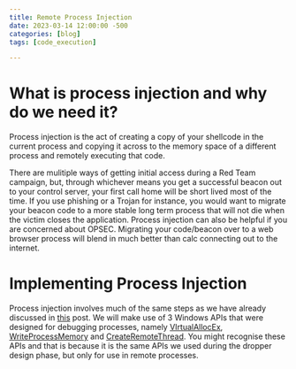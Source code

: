 ```yaml
---
title: Remote Process Injection
date: 2023-03-14 12:00:00 -500
categories: [blog]
tags: [code_execution]

---
```


# What is process injection and why do we need it?

Process injection is the act of creating a copy of your shellcode in the current process and copying it across to the memory space of a different process and remotely executing that code.

There are mulitiple ways of getting initial access during a Red Team campaign, but, through whichever means you get a successful beacon out to your control server, your first call home will be short lived most of the time. If you use phishing or a Trojan for instance, you would want to migrate your beacon code to a more stable long term process that will not die when the victim closes the application. Process injection can also be helpful if you are concerned about OPSEC. Migrating your code/beacon over to a web browser process will blend in much better than calc connecting out to the internet.  

# Implementing Process Injection

Process injection involves much of the same steps as we have already discussed in [this](https://coppertop-6.github.io/posts/Windows_Dropper/) post. We will make use of 3 Windows APIs that were designed for debugging processes, namely [VIrtualAllocEx](https://learn.microsoft.com/en-us/windows/win32/api/memoryapi/nf-memoryapi-virtualallocex), [WriteProcessMemory](https://learn.microsoft.com/en-us/windows/win32/api/memoryapi/nf-memoryapi-writeprocessmemory) and [CreateRemoteThread](https://learn.microsoft.com/en-us/windows/win32/api/processthreadsapi/nf-processthreadsapi-createremotethread). You might recognise these APIs and that is because it is the same APIs we used during the dropper design phase, but only for use in remote processes.
